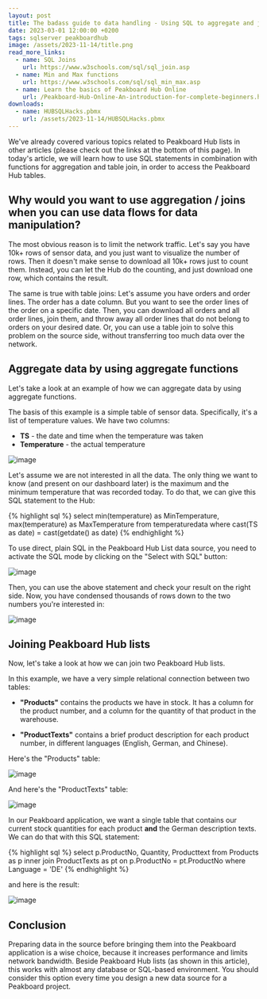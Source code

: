 ```yaml
---
layout: post
title: The badass guide to data handling - Using SQL to aggregate and join Peakboard Hub List data
date: 2023-03-01 12:00:00 +0200
tags: sqlserver peakboardhub
image: /assets/2023-11-14/title.png
read_more_links:
  - name: SQL Joins
    url: https://www.w3schools.com/sql/sql_join.asp
  - name: Min and Max functions
    url: https://www.w3schools.com/sql/sql_min_max.asp
  - name: Learn the basics of Peakboard Hub Online
    url: /Peakboard-Hub-Online-An-introduction-for-complete-beginners.html
downloads:
  - name: HUBSQLHacks.pbmx
    url: /assets/2023-11-14/HUBSQLHacks.pbmx
---
```


We've already covered various topics related to Peakboard Hub lists in other articles (please check out the links at the bottom of this page). In today's article, we will learn how to use SQL statements in combination with functions for aggregation and table join, in order to access the Peakboard Hub tables.

## Why would you want to use aggregation / joins when you can use data flows for data manipulation? 

The most obvious reason is to limit the network traffic. Let's say you have 10k+ rows of sensor data, and you just want to visualize the number of rows. Then it doesn't make sense to download all 10k+ rows just to count them. Instead, you can let the Hub do the counting, and just download one row, which contains the result.

The same is true with table joins: Let's assume you have orders and order lines. The order has a date column. But you want to see the order lines of the order on a specific date. Then, you can download all orders and all order lines, join them, and throw away all order lines that do not belong to orders on your desired date. Or, you can use a table join to solve this problem on the source side, without transferring too much data over the network. 

## Aggregate data by using aggregate functions

Let's take a look at an example of how we can aggregate data by using aggregate functions.

The basis of this example is a simple table of sensor data. Specifically, it's a list of temperature values. We have two columns:

* **TS** - the date and time when the temperature was taken
* **Temperature** - the actual temperature

![image](/assets/2023-11-14/010.png)

Let's assume we are not interested in all the data. The only thing we want to know (and present on our dashboard later) is the maximum and the minimum temperature that was recorded today. To do that, we can give this SQL statement to the Hub:

{% highlight sql %}
select 
min(temperature) as MinTemperature, 
max(temperature) as MaxTemperature
from temperaturedata
where cast(TS as date) = cast(getdate() as date)
{% endhighlight %}

To use direct, plain SQL in the Peakboard Hub List data source, you need to activate the SQL mode by clicking on the "Select with SQL" button:

![image](/assets/2023-11-14/020.png)

Then, you can use the above statement and check your result on the right side. Now, you have condensed thousands of rows down to the two numbers you're interested in:

![image](/assets/2023-11-14/030.png)

## Joining Peakboard Hub lists

Now, let's take a look at how we can join two Peakboard Hub lists.

In this example, we have a very simple relational connection between two tables:

* **"Products"** contains the products we have in stock. It has a column for the product number, and a column for the quantity of that product in the warehouse. 

* **"ProductTexts"** contains a brief product description for each product number, in different languages (English, German, and Chinese).

Here's the "Products" table:

![image](/assets/2023-11-14/040.png)

And here's the "ProductTexts" table:

![image](/assets/2023-11-14/050.png)

In our Peakboard application, we want a single table that contains our current stock quantities for each product **and** the German description texts. We can do that with this SQL statement:

{% highlight sql %}
select p.ProductNo, Quantity, Producttext
from
Products as p inner join ProductTexts as pt
on p.ProductNo = pt.ProductNo
where Language = 'DE'
{% endhighlight %}

and here is the result:

![image](/assets/2023-11-14/060.png)

## Conclusion

Preparing data in the source before bringing them into the Peakboard application is a wise choice, because it increases performance and limits network bandwidth. Beside Peakboard Hub lists (as shown in this article), this works with almost any database or SQL-based environment. You should consider this option every time you design a new data source for a Peakboard project.